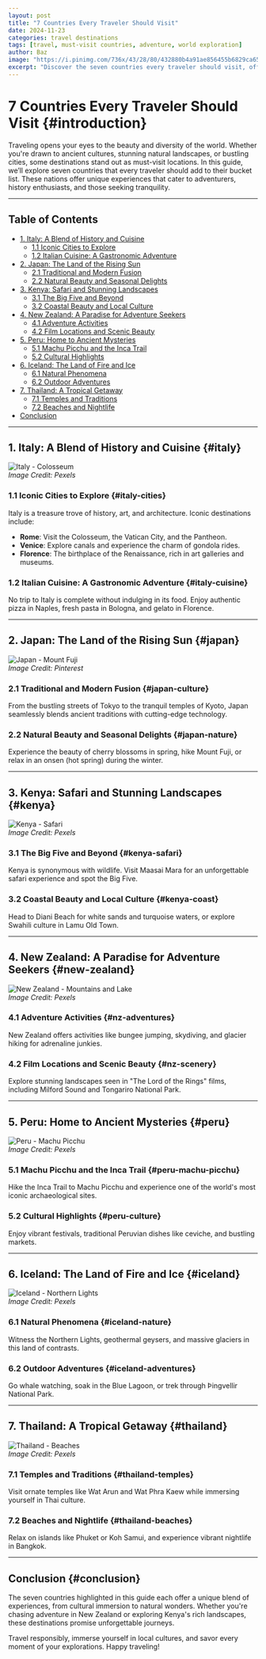 ```yaml
---
layout: post
title: "7 Countries Every Traveler Should Visit"
date: 2024-11-23
categories: travel destinations
tags: [travel, must-visit countries, adventure, world exploration]
author: Baz
image: "https://i.pinimg.com/736x/43/28/80/432880b4a91ae856455b6829ca657b7e.jpg"
excerpt: "Discover the seven countries every traveler should visit, offering a blend of culture, nature, and adventure to enrich your globetrotting experience."
---
```


# 7 Countries Every Traveler Should Visit {#introduction}

Traveling opens your eyes to the beauty and diversity of the world. Whether you're drawn to ancient cultures, stunning natural landscapes, or bustling cities, some destinations stand out as must-visit locations. In this guide, we’ll explore seven countries that every traveler should add to their bucket list. These nations offer unique experiences that cater to adventurers, history enthusiasts, and those seeking tranquility.

---

## Table of Contents
- [1. Italy: A Blend of History and Cuisine](#italy)
  - [1.1 Iconic Cities to Explore](#italy-cities)
  - [1.2 Italian Cuisine: A Gastronomic Adventure](#italy-cuisine)
- [2. Japan: The Land of the Rising Sun](#japan)
  - [2.1 Traditional and Modern Fusion](#japan-culture)
  - [2.2 Natural Beauty and Seasonal Delights](#japan-nature)
- [3. Kenya: Safari and Stunning Landscapes](#kenya)
  - [3.1 The Big Five and Beyond](#kenya-safari)
  - [3.2 Coastal Beauty and Local Culture](#kenya-coast)
- [4. New Zealand: A Paradise for Adventure Seekers](#new-zealand)
  - [4.1 Adventure Activities](#nz-adventures)
  - [4.2 Film Locations and Scenic Beauty](#nz-scenery)
- [5. Peru: Home to Ancient Mysteries](#peru)
  - [5.1 Machu Picchu and the Inca Trail](#peru-machu-picchu)
  - [5.2 Cultural Highlights](#peru-culture)
- [6. Iceland: The Land of Fire and Ice](#iceland)
  - [6.1 Natural Phenomena](#iceland-nature)
  - [6.2 Outdoor Adventures](#iceland-adventures)
- [7. Thailand: A Tropical Getaway](#thailand)
  - [7.1 Temples and Traditions](#thailand-temples)
  - [7.2 Beaches and Nightlife](#thailand-beaches)
- [Conclusion](#conclusion)

---

## 1. Italy: A Blend of History and Cuisine {#italy}

![Italy - Colosseum](https://i.pinimg.com/736x/a2/03/0c/a2030c58de78d4422779b0c8677a447e.jpg)  
*Image Credit: Pexels*

### 1.1 Iconic Cities to Explore {#italy-cities}

Italy is a treasure trove of history, art, and architecture. Iconic destinations include:

- **Rome**: Visit the Colosseum, the Vatican City, and the Pantheon.  
- **Venice**: Explore canals and experience the charm of gondola rides.  
- **Florence**: The birthplace of the Renaissance, rich in art galleries and museums.

### 1.2 Italian Cuisine: A Gastronomic Adventure {#italy-cuisine}

No trip to Italy is complete without indulging in its food. Enjoy authentic pizza in Naples, fresh pasta in Bologna, and gelato in Florence.

---

## 2. Japan: The Land of the Rising Sun {#japan}

![Japan - Mount Fuji](https://i.pinimg.com/736x/1b/54/b6/1b54b6895b47b9c92121125505caf63a.jpg)  
*Image Credit: Pinterest*

### 2.1 Traditional and Modern Fusion {#japan-culture}

From the bustling streets of Tokyo to the tranquil temples of Kyoto, Japan seamlessly blends ancient traditions with cutting-edge technology.

### 2.2 Natural Beauty and Seasonal Delights {#japan-nature}

Experience the beauty of cherry blossoms in spring, hike Mount Fuji, or relax in an onsen (hot spring) during the winter.

---

## 3. Kenya: Safari and Stunning Landscapes {#kenya}

![Kenya - Safari](https://www.pexels.com/photo/elephant-in-safari-247376/)  
*Image Credit: Pexels*

### 3.1 The Big Five and Beyond {#kenya-safari}

Kenya is synonymous with wildlife. Visit Maasai Mara for an unforgettable safari experience and spot the Big Five.

### 3.2 Coastal Beauty and Local Culture {#kenya-coast}

Head to Diani Beach for white sands and turquoise waters, or explore Swahili culture in Lamu Old Town.

---

## 4. New Zealand: A Paradise for Adventure Seekers {#new-zealand}

![New Zealand - Mountains and Lake](https://www.pexels.com/photo/mountain-and-lake-landscape-753626/)  
*Image Credit: Pexels*

### 4.1 Adventure Activities {#nz-adventures}

New Zealand offers activities like bungee jumping, skydiving, and glacier hiking for adrenaline junkies.

### 4.2 Film Locations and Scenic Beauty {#nz-scenery}

Explore stunning landscapes seen in "The Lord of the Rings" films, including Milford Sound and Tongariro National Park.

---

## 5. Peru: Home to Ancient Mysteries {#peru}

![Peru - Machu Picchu](https://www.pexels.com/photo/machu-picchu-1039892/)  
*Image Credit: Pexels*

### 5.1 Machu Picchu and the Inca Trail {#peru-machu-picchu}

Hike the Inca Trail to Machu Picchu and experience one of the world's most iconic archaeological sites.

### 5.2 Cultural Highlights {#peru-culture}

Enjoy vibrant festivals, traditional Peruvian dishes like ceviche, and bustling markets.

---

## 6. Iceland: The Land of Fire and Ice {#iceland}

![Iceland - Northern Lights](https://www.pexels.com/photo/northern-lights-over-mountains-1763075/)  
*Image Credit: Pexels*

### 6.1 Natural Phenomena {#iceland-nature}

Witness the Northern Lights, geothermal geysers, and massive glaciers in this land of contrasts.

### 6.2 Outdoor Adventures {#iceland-adventures}

Go whale watching, soak in the Blue Lagoon, or trek through Þingvellir National Park.

---

## 7. Thailand: A Tropical Getaway {#thailand}

![Thailand - Beaches](https://www.pexels.com/photo/boats-on-a-thailand-beach-678750/)  
*Image Credit: Pexels*

### 7.1 Temples and Traditions {#thailand-temples}

Visit ornate temples like Wat Arun and Wat Phra Kaew while immersing yourself in Thai culture.

### 7.2 Beaches and Nightlife {#thailand-beaches}

Relax on islands like Phuket or Koh Samui, and experience vibrant nightlife in Bangkok.

---

## Conclusion {#conclusion}

The seven countries highlighted in this guide each offer a unique blend of experiences, from cultural immersion to natural wonders. Whether you're chasing adventure in New Zealand or exploring Kenya's rich landscapes, these destinations promise unforgettable journeys.

Travel responsibly, immerse yourself in local cultures, and savor every moment of your explorations. Happy traveling!
